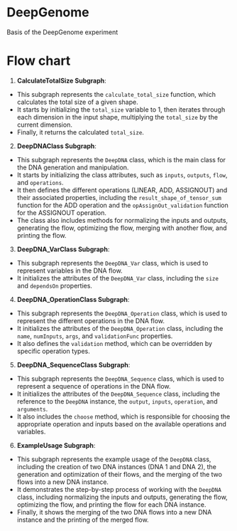 # DeepGenome
Basis of the DeepGenome experiment

# Flow chart
1. **CalculateTotalSize Subgraph**:
- This subgraph represents the `calculate_total_size` function, which calculates the total size of a given shape.
- It starts by initializing the `total_size` variable to 1, then iterates through each dimension in the input shape, multiplying the `total_size` by the current dimension.
- Finally, it returns the calculated `total_size`.

2. **DeepDNAClass Subgraph**:
- This subgraph represents the `DeepDNA` class, which is the main class for the DNA generation and manipulation.
- It starts by initializing the class attributes, such as `inputs`, `outputs`, `flow`, and `operations`.
- It then defines the different operations (LINEAR, ADD, ASSIGNOUT) and their associated properties, including the `result_shape_of_tensor_sum` function for the ADD operation and the `opAssignOut_validation` function for the ASSIGNOUT operation.
- The class also includes methods for normalizing the inputs and outputs, generating the flow, optimizing the flow, merging with another flow, and printing the flow.

3. **DeepDNA_VarClass Subgraph**:
- This subgraph represents the `DeepDNA_Var` class, which is used to represent variables in the DNA flow.
- It initializes the attributes of the `DeepDNA_Var` class, including the `size` and `dependsOn` properties.

4. **DeepDNA_OperationClass Subgraph**:
- This subgraph represents the `DeepDNA_Operation` class, which is used to represent the different operations in the DNA flow.
- It initializes the attributes of the `DeepDNA_Operation` class, including the `name`, `numInputs`, `args`, and `validationFunc` properties.
- It also defines the `validation` method, which can be overridden by specific operation types.

5. **DeepDNA_SequenceClass Subgraph**:
- This subgraph represents the `DeepDNA_Sequence` class, which is used to represent a sequence of operations in the DNA flow.
- It initializes the attributes of the `DeepDNA_Sequence` class, including the reference to the `DeepDNA` instance, the `output`, `inputs`, `operation`, and `arguments`.
- It also includes the `choose` method, which is responsible for choosing the appropriate operation and inputs based on the available operations and variables.

6. **ExampleUsage Subgraph**:
- This subgraph represents the example usage of the `DeepDNA` class, including the creation of two DNA instances (DNA 1 and DNA 2), the generation and optimization of their flows, and the merging of the two flows into a new DNA instance.
- It demonstrates the step-by-step process of working with the `DeepDNA` class, including normalizing the inputs and outputs, generating the flow, optimizing the flow, and printing the flow for each DNA instance.
- Finally, it shows the merging of the two DNA flows into a new DNA instance and the printing of the merged flow.
